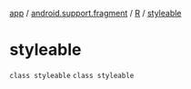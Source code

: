 [app](../../../index.md) / [android.support.fragment](../../index.md) / [R](../index.md) / [styleable](.)

# styleable

`class styleable`
`class styleable`